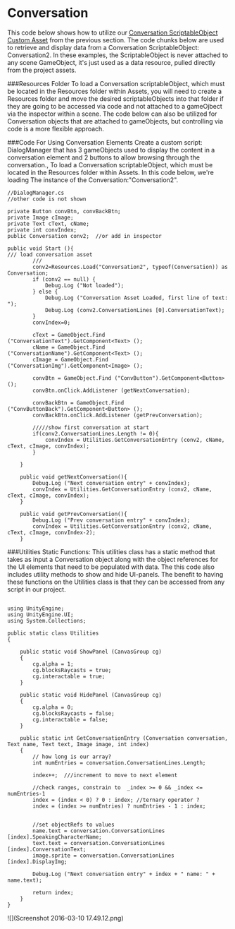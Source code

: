 # Conversation
This code below shows how to utilize
 our [Conversation ScriptableObject Custom Asset](https://kdoore.gitbooks.io/cs-2335/content/inventoryitems_-_scriptableobjects.html#conversation-scriptable-objects) from the previous section.
The code chunks below are used to retrieve and display data from a Conversation ScriptableObject: Conversation2.  In these examples, the ScriptableObject is never attached to any scene GameObject, it's just used as a data resource, pulled directly from the project assets.

###Resources Folder
To load a Conversation scriptableObject, which must be located in the Resources folder within Assets, you will need to create a Resources folder and move the desired scriptableObjects into that folder if they are going to be accessed via code and not attached to a gameOjbect via the inspector within a scene.  The code below can also be utilized for Conversation objects that are attached to gameObjects, but controlling via code  is a more flexible approach. 

###Code For Using Conversation Elements
Create a custom script: DialogManager that has 3 gameObjects used to display the content in a conversation element and 2 buttons to allow browsing through the conversation., To load a Conversation scriptableObject, which must be located in the Resources folder within Assets.  In this code below, we're loading The instance of the Conversation:"Conversation2".
```
//DialogManager.cs
//other code is not shown

private Button convBtn, convBackBtn;
private Image cImage;
private Text cText, cName;
private int convIndex;
public Conversation conv2;  //or add in inspector

public void Start (){
/// load conversation asset
		/// 
		conv2=Resources.Load("Conversation2", typeof(Conversation)) as Conversation;
		if (conv2 == null) {
			Debug.Log ("Not loaded");
		} else {
			Debug.Log ("Conversation Asset Loaded, first line of text: ");
			Debug.Log (conv2.ConversationLines [0].ConversationText);
		}
        convIndex=0;

		cText = GameObject.Find ("ConversationText").GetComponent<Text> ();
		cName = GameObject.Find ("ConversationName").GetComponent<Text> ();
		cImage = GameObject.Find ("ConversationImg").GetComponent<Image> ();

		convBtn = GameObject.Find ("ConvButton").GetComponent<Button> ();
		convBtn.onClick.AddListener (getNextConversation);

		convBackBtn = GameObject.Find ("ConvButtonBack").GetComponent<Button> ();
		convBackBtn.onClick.AddListener (getPrevConversation);

		/////show first conversation at start
		if(conv2.ConversationLines.Length != 0){
			convIndex = Utilities.GetConversationEntry (conv2, cName, cText, cImage, convIndex);
		}

	}
	
	public void getNextConversation(){
		Debug.Log ("Next conversation entry" + convIndex);
		convIndex = Utilities.GetConversationEntry (conv2, cName, cText, cImage, convIndex);
	}
	
	public void getPrevConversation(){
		Debug.Log ("Prev conversation entry" + convIndex);
		convIndex = Utilities.GetConversationEntry (conv2, cName, cText, cImage, convIndex-2);
	}

```

###Utilities Static Functions:
This utilities class has a static method that takes as input a Conversation object along with the object references for the UI elements that need to be populated with data.  The this code also includes utility methods to show and hide UI-panels.  The benefit to having these functions on the Utilities class is that they can be accessed from any script in our project. 
```

using UnityEngine;
using UnityEngine.UI;
using System.Collections;

public static class Utilities
{

	public static void ShowPanel (CanvasGroup cg)
	{
		cg.alpha = 1;
		cg.blocksRaycasts = true;
		cg.interactable = true;
	}

	public static void HidePanel (CanvasGroup cg)
	{
		cg.alpha = 0;
		cg.blocksRaycasts = false;
		cg.interactable = false;
	}

	public static int GetConversationEntry (Conversation conversation, Text name, Text text, Image image, int index)
	{
		// how long is our array?
		int numEntries = conversation.ConversationLines.Length;

		index++;  ///increment to move to next element

		//check ranges, constrain to  _index >= 0 && _index <= numEntries-1
        index = (index < 0) ? 0 : index; //ternary operator ?
		index = (index >= numEntries) ? numEntries - 1 : index; 


		//set objectRefs to values
		name.text = conversation.ConversationLines [index].SpeakingCharacterName;
		text.text = conversation.ConversationLines [index].ConversationText;
		image.sprite = conversation.ConversationLines [index].DisplayImg;

		Debug.Log ("Next conversation entry" + index + " name: " + name.text);

		return index;
	}
}

```

![](Screenshot 2016-03-10 17.49.12.png)